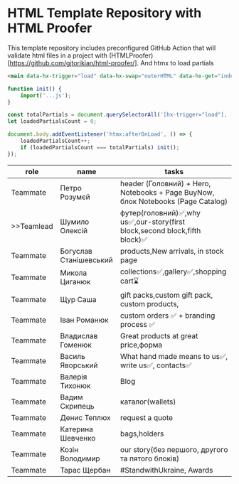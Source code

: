 # HTML Template Repository with HTML Proofer

This template repository includes preconfigured GitHub Action that will validate html files in a project with (HTMLProofer)[https://github.com/gjtorikian/html-proofer/].
And htmx to load partials

```html
<main data-hx-trigger="load" data-hx-swap="outerHTML" data-hx-get="index.main.partial.html"></main>
```


```js
function init() {
    import('...js');
}

const totalPartials = document.querySelectorAll('[hx-trigger="load"], [data-hx-trigger="load"]').length;
let loadedPartialsCount = 0;

document.body.addEventListener('htmx:afterOnLoad', () => {
    loadedPartialsCount++;
    if (loadedPartialsCount === totalPartials) init();
});
```
| role | name | tasks |
|-------------|-------------|-------------|
| Teammate | Петро Розумєй | header (Головний) + Hero, Notebooks + Page BuyNow, блок Notebooks (Page Catalog) |
| >>Teamlead | Шумило Олексій | футер(головний)✅,why us✅,our-story(first block,second block,fifth block)✅ |
| Teammate | Богуслав Станішевський | products,New arrivals, in stock page |
| Teammate | Микола Циганюк | collections✅,gallery✅,shopping cart⌛ |
| Teammate | Щур Саша | gift packs,custom gift pack, custom products, |
| Teammate | Іван Романюк | custom orders ✅ + branding process ✅ |
| Teammate | Владислав Гоменюк | Great products at great price,форма |
| Teammate | Василь Яворський | What hand made means to us✅, write us✅, contacts✅ |
| Teammate | Валерія Тихонюк | Blog |
| Teammate | Вадим Скрипець | каталог(wallets) |
| Teammate | Денис Теплюх | request a quote |
| Teammate | Катерина Шевченко | bags,holders |
| Teammate | Козін Володимир | our story(без першого, другого  та пятого блоків)|
| Teammate | Тарас Щербан | #StandwithUkraine, Awards|
